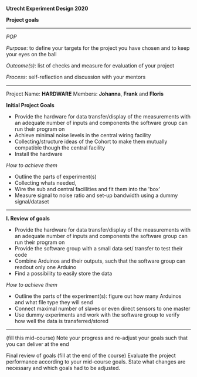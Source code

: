 **Utrecht Experiment Design 2020**

**Project goals**
_______________________________________________________________________________________________________
*POP*


*Purpose*: to define your targets for the project you have chosen and to keep your eyes on the ball

*Outcome(s)*: list of checks and measure for evaluation of your project

*Process*: self-reflection and discussion with your mentors
_______________________________________________________________________________________________________
Project Name: **HARDWARE**
Members: **Johanna**, **Frank** and **Floris**

**Initial Project Goals**

- Provide the hardware for data transfer/display​ of the measurements with an adequate number of inputs and components the software group can run their program on
- Achieve minimal noise levels in the central wiring facility
- Collecting/structure ideas of the Cohort ​to make them mutually compatible though the central facility
- Install the hardware ​

*How to achieve them*

- Outline the parts of experiment(s)​
- Collecting whats needed,​
- Wire the sub and central facillities ​and fit them into the 'box'
- Measure signal to noise ratio and set-up bandwidth using a dummy signal/dataset

_________________________________________________________________________________________________________

**I. Review of goals** 

- Provide the hardware for data transfer/display​ of the measurements with an adequate number of inputs and components the software group can run their program on
- Provide the software group with a small data set/ transfer to test their code
- Combine Arduinos and their outputs, such that the software group can readout only one Arduino
- Find a possibility to easily store the data 

*How to achieve them*
- Outline the parts of the experiment(s): figure out how many Arduinos and what file type they will send
- Connect maximal number of slaves or even direct sensors to one master
- Use dummy experiments and work with the software group to verify how well the data is transferred/stored

_______________________________________________________________________________________________________
(fill this mid-course)
Note your progress and re-adjust your goals such that you can deliver at the end

Final review of goals (fill at the end of the course)
Evaluate the project performance according to your mid-course goals. State what changes are necessary and which goals had to be adjusted.